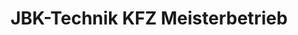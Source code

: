 ---
title: "JBK-Technik KFZ Meisterbetrieb"
url: /bad-sobernheim/jbk-technik-kfz-meisterbetrieb/
shop: Autowerkstatt
---